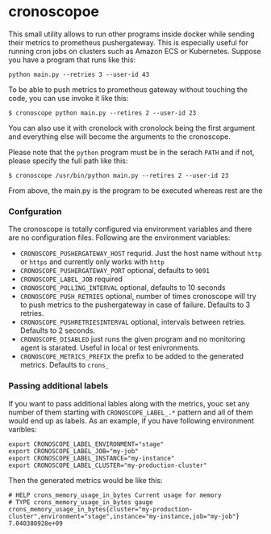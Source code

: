 # cronoscopoe
This small utility allows to run other programs inside docker while sending their metrics to prometheus pushergateway. This is especially useful for running cron jobs on clusters such as Amazon ECS or Kubernetes. Suppose you have a program that runs like this:

```
python main.py --retries 3 --user-id 43
```

To be able to push metrics to prometheus gateway without touching the code, you can use invoke it like this:

```
$ cronoscope python main.py --retires 2 --user-id 23
```

You can also use it with cronolock with cronolock being the first argument and everything else will become the arguments to the cronoscope.

Please note that the `python` program must be in the serach `PATH` and if not, please specify the full path like this:

```
$ cronoscope /usr/bin/python main.py --retires 2 --user-id 23

```

From above, the main.py is the program to be executed whereas rest are the 

### Confguration
The cronoscope is totally configured via environment variables and there are no configuration files. Following are the environment variables:

* `CRONOSCOPE_PUSHERGATEWAY_HOST` requrid. Just the host name without `http` or `https` and currently only works with `http` 
* `CRONOSCOPE_PUSHERGATEWAY_PORT` optional, defaults to `9091`
* `CRONOSCOPE_LABEL_JOB` required 
* `CRONOSCOPE_POLLING_INTERVAL`  optional, defaults to 10 seconds
* `CRONOSCOPE_PUSH_RETRIES` optional, number of times cronoscope will try to push metrics to the pushergateway in case of failure. Defaults to 3 retries.
* `CRONOSCOPE_PUSHRETRIESINTERVAL` optional, intervals between retries. Defaults to 2 seconds.
* `CRONOSCOPE_DISABLED` just runs the given program and no monitoring agent is starated. Useful in local or test enivronments.
* `CRONOSCOPE_METRICS_PREFIX` the prefix to be added to the generated metrics. Defaults to `crons_`

### Passing additional labels
If you want to pass additional lables along with the metrics, youc set any number of them starting with `CRONOSCOPE_LABEL_.*` pattern and all of them would end up as labels. As 
an example, if you have following environment varibles:

```
export CRONOSCOPE_LABEL_ENVIRONMENT="stage"
export CRONOSCOPE_LABEL_JOB="my-job"
export CRONOSCOPE_LABEL_INSTANCE="my-instance"
export CRONOSCOPE_LABEL_CLUSTER="my-production-cluster"
```

Then the generated metrics would be like this:

```
# HELP crons_memory_usage_in_bytes Current usage for memory
# TYPE crons_memory_usage_in_bytes gauge
crons_memory_usage_in_bytes{cluster="my-production-cluster",environment="stage",instance="my-instance,job="my-job"} 7.040380928e+09
```